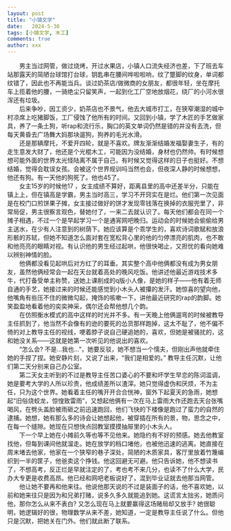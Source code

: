 ```yaml
---
layout: post
title: "小镇文学"
date:   2024-5-30
tags: [小镇文学, 木工]
comments: true
author: xxx
---
```

  
&emsp;&emsp;男主当过网管，做过烧烤，开过水果店，小镇人口流失经济也差，下了班去车站那露天的简陋台球馆打台球，钥匙串在腰间哗啦啦响，纹了蹩脚的纹身，单词都纹错了，因此也不再能当兵。谈过奶茶店/做微商的女朋友，都很年轻，坐在摩托车上揽着他的腰，一骑绝尘只留笑声，一起到化工厂空地放烟花，绕厂的小河水很浑还有垃圾。  
&emsp;&emsp;后来争吵，因工资少，奶茶店也不景气，他去大城市打工，在狭窄潮湿的城中村凉席上吃猪脚饭，工厂侵蚀了他所有的时间。又回到小镇，学了木匠的手艺做家具，养了一条土狗，听rap和流行乐，胸口的英文单词仍然是错的并没有去洗，但每天黄昏去广场舞大妈那块遛狗，狗养的毛光水滑。  
&emsp;&emsp;还是那辆摩托，不爱开四轮，就是不喜欢。牌友渐渐结婚发福娶妻生子，有的走生意发大财了，他还是个光棍木工，可能因为没结婚，身材也仍然帅。有时候想想可能外面的世界太光怪陆离不属于自己，有时候又觉得这样的日子也挺好。不想结婚，觉得会耽误女孩。会被这个世界规训吗当然也会，但夜深人静的时候想想，他还有狗。有一天他的狗死了。他也45了。  
&emsp;&emsp;女主15岁的时候他17 ，女主成绩不算好，距离县里的高中还差半分，只能在镇上上，但在镇高是学霸，男主当时高三，学习不开窍实在是烂。他们第一次见面是在校门口煎饼果子摊，女主接过做好的饼才发现零钱落在换掉的衣服兜里了，非常局促，男主很察言观色，替她付了，一来二去就认识了。每天他们都会在同一个摊子相遇，不过一个是早起学习一个是通宵网吧晚归。运动会的时候她会偷偷给男主送水，在少有人注意到的树荫下。她应该算是个乖学生的，喜欢诗词歌赋和放浪形骸的苏轼，但她不知道怎么面对套在宽松背心里的他的匀停漂亮的肌肉，也不敢和他亮亮的眼睛对视。有认识他的男生经过起哄，他很快喝止，又担忧的看向她难以辨别神情的脸。  
&emsp;&emsp;他俩都没看见起哄后对方红了的耳垂。其实整个高中他俩都没有成为男女朋友，虽然他俩经常会一起在天台就着高处的晚风吃饭。他讲述他最近游戏技术多牛，代打备受单主称赞，送她上课削成的q版小人像，是她的样子——他有着无师自通的手艺，她接过来的时候还能感觉到小木头人被攥的发汗。她惊喜的望向他，他嘴角有些压不住的微微勾起，掩饰的咳嗽一下，讲他最近研究的rap的韵脚。她笑盈盈地看着他的奕奕神采，偶尔还会帮他想几个韵。  
&emsp;&emsp;在仿照衡水模式的高中这样的时光并不多。有一天晚上他俩遛弯的时候被教导主任抓到了，他当然不会像有的逊的要死的怂货那样跑掉，这太不耻了，他不偏不倚的对上教导主任的视线，哽着脖子说自己硬追她的，喜欢，但她是被骚扰的，这和她没关系——这就是她第一次听见的他说出的喜欢。  
&emsp;&emsp;“怎么会? 不是…我也…”，她要反驳，她不想当一个懦夫，但刚出声他就牵住她的手捏了捏。她安静片刻，又说了出来，“我们是相爱的。”   教导主任沉默，让他们第二天分别来自己办公室。  
&emsp;&emsp;第二天女主听到的不过是教导主任苦口婆心的不要和坏学生早恋的陈词滥调，她是要考大学的人所以珍贵，他成绩差所以渣滓。她只觉得虚伪和厌烦，不为主任，只为这个世界。她看着主任的嘴开开合合恍神，窗外下起夏天的急雨，她想起“旧俗烧蛟龙，惊惶致雷雨”，又想起他俩有一次在马上雷雨大作还跑去天台张嘴喝风，在劈头盖脸被雨砸之前迅速跑回，他们飞快的下楼像是跑过了蛮力的自然的逮捕。她想，她有那么多的诗会让她想起他，被穿插在所有的景，物，思念之中，在每一个缝隙。她现在只想快点回教室摸摸抽屉里的小木头人。  
&emsp;&emsp;下一个早上她在小摊前久等也等不见他来。她隐约有不好的预感。她去他教室找他，但每到课间他就溜走。她在放学的档口堵他，也被他迅速的逃离。她直接在周末堵去他家，他家在一个狭窄的巷子深处，简陋的木质家具，客厅里放着竹篾编织到一半的筐子，他爸卖这个挣钱。他这回避无可避。他只告诉她，他不想读书了，不想高考，反正烂是早就注定的了，考也考不来几分，也读不了什么大学，民办大专更是收费高昂。他已经和网吧老板说好了，混到毕业证就去他那当网管。  
&emsp;&emsp;他让她不要再和他来往。他说他那天说的不过是装面子的话，他不喜欢她，以前和她来往只是因为和兄弟打赌，说多久多久就能追到她。这谎言太拙劣，她质问他，那你怎么从来不表白?  又怎么现在马上就要赢得这场赌局却又放手?  她很聪明，她逻辑好的很，物理数学从来不差，她知道，一定是教导主任说了什么。但他只是沉默，把她关在门外。他们就此断了联系。
